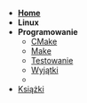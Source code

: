 * [**Home**](/)
* **Linux**
* **Programowanie**
  * [CMake](programowanie/cmake.md)
  * [Make](programowanie/make.md)
  * [Testowanie](programowanie/testowanie.md)
  * [Wyjątki](programowanie/wyjatki.md)
  * 
* [Książki](ksiazki.md)